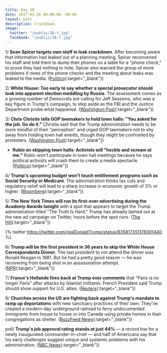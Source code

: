 ```yaml
---
title: Day 38
date: 2017-02-26 00:00:00 -08:00
layout: post
description: Crackdown.
image:
  twitter: "/public/38-t.jpg"
  facebook: "/public/38-f.jpg"
---
```


1/ **Sean Spicer targets own staff in leak crackdown**. After becoming aware that information had leaked out of a planning meeting, Spicer reconvened his staff and told them to dump their phones on a table for a "phone check," to prove they had nothing to hide. Spicer also warned the group of more problems if news of the phone checks and the meeting about leaks was leaked to the media. ([Politico](http://www.politico.com/story/2017/02/sean-spicer-targets-own-staff-in-leak-crackdown-235413){:target="_blank"})

2/ **White House: Too early to say whether a special prosecutor should look into apparent election meddling by Russia**. The assessment comes as a growing number of Democrats are calling for Jeff Sessions, who was a key figure in Trump's campaign, to step aside as the FBI and the Justice Department probe what happened. ([Washington Post](https://www.washingtonpost.com/news/post-politics/wp/2017/02/26/white-house-too-early-to-say-whether-a-special-prosecutor-should-look-into-apparent-russian-election-meddling/){:target="_blank"})

3/ **Chris Christie tells GOP lawmakers to hold town halls: "You asked for the job. Go do it."** Christie said that the Trump administration needs to be more mindful of their "perception" and urged GOP lawmakers not to shy away from holding town hall events, though they might be confronted by protesters. ([Washington Post](https://www.washingtonpost.com/news/powerpost/wp/2017/02/26/chris-christie-tells-gop-lawmakers-to-hold-town-halls-you-asked-for-the-job-go-do-it/){:target="_blank"})

* **Rubio on skipping town halls: Activists will "heckle and scream at me."** Rubio won't participate in town hall meetings because he says political activists will crash them to create a media spectacle. ([Politico](http://www.politico.com/states/florida/story/2017/02/marco-rubio-town-halls-109889){:target="_blank"})

4/ **Trump's upcoming budget won't touch entitlement programs such as Social Security or Medicare**. The administration thinks tax cuts and regulatory relief will lead to a sharp increase in economic growth of 3% or higher. ([Bloomberg](https://www.bloomberg.com/politics/articles/2017-02-26/mnuchin-says-upcoming-trump-budget-won-t-touch-entitlements){:target="_blank"})

5/ **The New York Times will run its first-ever advertising during the Academy Awards tonight** with a spot that appears to target the Trump administration titled "The Truth Is Hard." Trump has already lashed out at the new ad campaign on Twitter, hours before the spot runs. ([The Hill](http://thehill.com/media/320787-new-york-times-launches-major-ad-campaign-the-truth){:target="_blank"})

{% twitter https://twitter.com/realDonaldTrump/status/835817351178301440 %}

6/ **Trump will be the first president in 36 years to skip the White House Correspondents Dinner**. The last president to not attend the dinner was Ronald Reagan in 1981. But he had a pretty good reason — he was recovering from being shot in an assassination attempt. ([NPR](http://www.npr.org/2017/02/25/517257273/trump-will-be-first-president-in-36-years-to-skip-white-house-correspondents-din){:target="_blank"})

7/ **France's Hollande fires back at Trump over comments** that "Paris is no longer Paris" after attacks by Islamist militants. French President said Trump should show support for U.S. allies. ([Reuters](http://www.reuters.com/article/us-france-usa-paris-idUSKBN1640CD){:target="_blank"})

8/ **Churches across the US are fighting back against Trump's mandate to ramp up deportations** with new sanctuary practices of their own: They've created a modern-day underground railroad to ferry undocumented immigrants from house to house or into Canada using private homes in their congregations as shelter. ([BuzzFeed News](https://www.buzzfeed.com/salvadorhernandez/sanctuary-churches-v-trump-deportation-mandate){:target="_blank"})

poll/ **Trump's job approval rating stands at just 44%** — a record low for a newly inaugurated commander-in-chief — and half of Americans say that his early challenges suggest unique and systemic problems with his administration. ([NBC News](http://www.nbcnews.com/politics/first-read/trump-s-job-approval-stands-just-44-percent-partisan-splits-n725621){:target="_blank"})